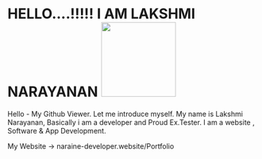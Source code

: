 <h1>HELLO....!!!!! I AM LAKSHMI NARAYANAN <img src="https://i.giphy.com/H83F4AfL798AmtKXIL.webp" width="150"></h1>

Hello - My Github Viewer. Let me introduce myself. 
My name is Lakshmi Narayanan, Basically i am a developer and Proud Ex.Tester.
I am a website , Software & App Development.

My Website -> naraine-developer.website/Portfolio 

